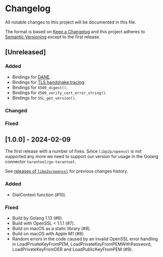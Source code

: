 # Changelog

All notable changes to this project will be documented in this file.

The format is based on [Keep a Changelog](https://keepachangelog.com/en/1.0.0/)
and this project adheres to [Semantic
Versioning](http://semver.org/spec/v2.0.0.html) except to the first release.


## [Unreleased]

### Added

- Bindings for [DANE](https://docs.openssl.org/1.1.1/man3/SSL_CTX_dane_enable/).
- Bindings for [TLS handshake tracing](https://docs.openssl.org/master/man3/SSL_CTX_set_msg_callback/).
- Bindings for `X509_digest()`.
- Bindings for `X509_verify_cert_error_string()`.
- Bindings for `SSL_get_version()`.

### Changed

### Fixed

## [1.0.0] - 2024-02-09

The first release with a number of fixes. Since `libp2p/openssl` is not
supported any more we need to support our version for usage in the Golang
connector `tarantool/go-tarantool`.

See [releases of `libp2p/openssl`](https://github.com/libp2p/go-openssl/releases)
for previous changes history.

### Added

- DialContext function (#10).

### Fixed

- Build by Golang 1.13 (#6).
- Build with OpenSSL < 1.1.1 (#7).
- Build on macOS as a static library (#8).
- Build on macOS with Apple M1 (#8).
- Random errors in the code caused by an invalid OpenSSL error handling in
  LoadPrivateKeyFromPEM, LoadPrivateKeyFromPEMWithPassword,
  LoadPrivateKeyFromDER and LoadPublicKeyFromPEM (#9).
